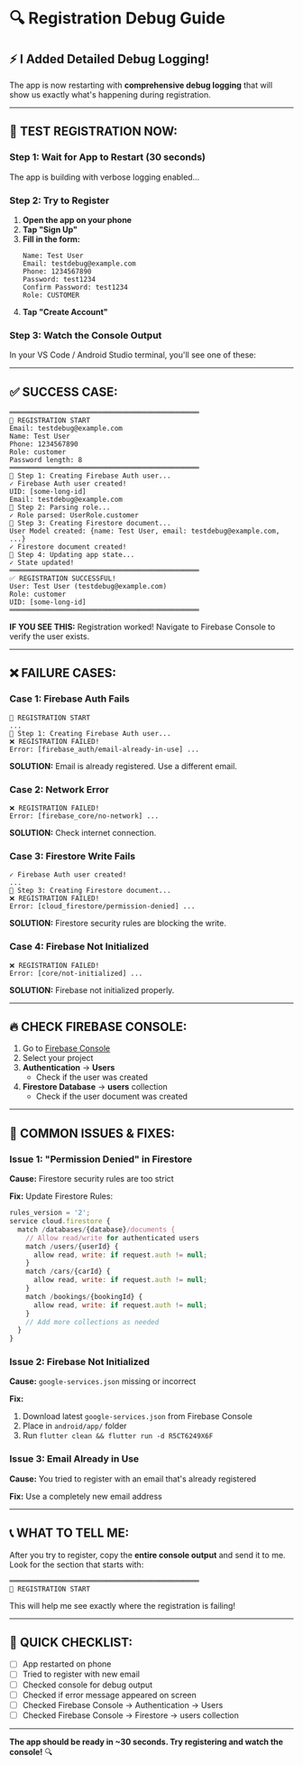# 🔍 Registration Debug Guide

## ⚡ I Added Detailed Debug Logging!

The app is now restarting with **comprehensive debug logging** that will show us exactly what's happening during registration.

---

## 📱 TEST REGISTRATION NOW:

### Step 1: Wait for App to Restart (30 seconds)
The app is building with verbose logging enabled...

### Step 2: Try to Register

1. **Open the app on your phone**
2. **Tap "Sign Up"**
3. **Fill in the form:**
   ```
   Name: Test User
   Email: testdebug@example.com
   Phone: 1234567890
   Password: test1234
   Confirm Password: test1234
   Role: CUSTOMER
   ```
4. **Tap "Create Account"**

### Step 3: Watch the Console Output

In your VS Code / Android Studio terminal, you'll see one of these:

---

## ✅ **SUCCESS CASE:**

```
═══════════════════════════════════════════════
🔐 REGISTRATION START
Email: testdebug@example.com
Name: Test User
Phone: 1234567890
Role: customer
Password length: 8
═══════════════════════════════════════════════
📝 Step 1: Creating Firebase Auth user...
✓ Firebase Auth user created!
UID: [some-long-id]
Email: testdebug@example.com
📝 Step 2: Parsing role...
✓ Role parsed: UserRole.customer
📝 Step 3: Creating Firestore document...
User Model created: {name: Test User, email: testdebug@example.com, ...}
✓ Firestore document created!
📝 Step 4: Updating app state...
✓ State updated!
═══════════════════════════════════════════════
✅ REGISTRATION SUCCESSFUL!
User: Test User (testdebug@example.com)
Role: customer
UID: [some-long-id]
═══════════════════════════════════════════════
```

**IF YOU SEE THIS:** Registration worked! Navigate to Firebase Console to verify the user exists.

---

## ❌ **FAILURE CASES:**

### Case 1: Firebase Auth Fails
```
🔐 REGISTRATION START
...
📝 Step 1: Creating Firebase Auth user...
❌ REGISTRATION FAILED!
Error: [firebase_auth/email-already-in-use] ...
```
**SOLUTION:** Email is already registered. Use a different email.

### Case 2: Network Error
```
❌ REGISTRATION FAILED!
Error: [firebase_core/no-network] ...
```
**SOLUTION:** Check internet connection.

### Case 3: Firestore Write Fails
```
✓ Firebase Auth user created!
...
📝 Step 3: Creating Firestore document...
❌ REGISTRATION FAILED!
Error: [cloud_firestore/permission-denied] ...
```
**SOLUTION:** Firestore security rules are blocking the write.

### Case 4: Firebase Not Initialized
```
❌ REGISTRATION FAILED!
Error: [core/not-initialized] ...
```
**SOLUTION:** Firebase not initialized properly.

---

## 🔥 **CHECK FIREBASE CONSOLE:**

1. Go to [Firebase Console](https://console.firebase.google.com/)
2. Select your project
3. **Authentication** → **Users**
   - Check if the user was created
4. **Firestore Database** → **users** collection
   - Check if the user document was created

---

## 🐛 **COMMON ISSUES & FIXES:**

### Issue 1: "Permission Denied" in Firestore

**Cause:** Firestore security rules are too strict

**Fix:** Update Firestore Rules:
```javascript
rules_version = '2';
service cloud.firestore {
  match /databases/{database}/documents {
    // Allow read/write for authenticated users
    match /users/{userId} {
      allow read, write: if request.auth != null;
    }
    match /cars/{carId} {
      allow read, write: if request.auth != null;
    }
    match /bookings/{bookingId} {
      allow read, write: if request.auth != null;
    }
    // Add more collections as needed
  }
}
```

### Issue 2: Firebase Not Initialized

**Cause:** `google-services.json` missing or incorrect

**Fix:**
1. Download latest `google-services.json` from Firebase Console
2. Place in `android/app/` folder
3. Run `flutter clean && flutter run -d R5CT6249X6F`

### Issue 3: Email Already in Use

**Cause:** You tried to register with an email that's already registered

**Fix:** Use a completely new email address

---

## 📞 **WHAT TO TELL ME:**

After you try to register, copy the **entire console output** and send it to me. Look for the section that starts with:
```
═══════════════════════════════════════════════
🔐 REGISTRATION START
```

This will help me see exactly where the registration is failing!

---

## 🎯 **QUICK CHECKLIST:**

- [ ] App restarted on phone
- [ ] Tried to register with new email
- [ ] Checked console for debug output
- [ ] Checked if error message appeared on screen
- [ ] Checked Firebase Console → Authentication → Users
- [ ] Checked Firebase Console → Firestore → users collection

---

**The app should be ready in ~30 seconds. Try registering and watch the console!** 🔍




